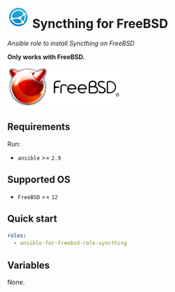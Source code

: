 # ![syncthing logo small] Syncthing for FreeBSD

*Ansible role to install Syncthing on FreeBSD*

[syncthing logo small]:lib/images/logo-syncthing-small.png

**Only works with FreeBSD.**

![FreeBSD logo medium]

[FreeBSD logo medium]:lib/images/freebsd-logo-medium.png

## Requirements

Run:

- `ansible` >=  `2.9`

## Supported OS

- `FreeBSD` == `12`

## Quick start

```yaml
roles:
  - ansible-for-freebsd-role-syncthing
```

## Variables

None.